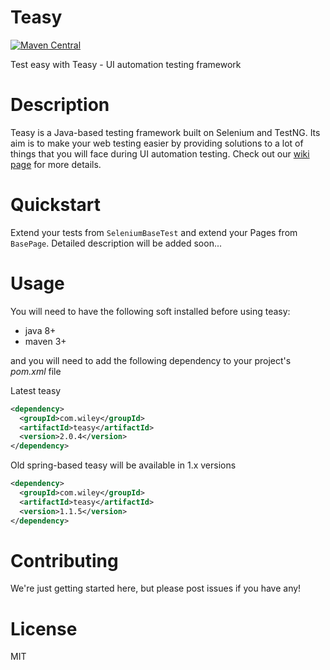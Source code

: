 # Teasy
[![Maven Central](https://img.shields.io/maven-central/v/com.wiley/teasy.svg?label=Maven%20Central)](http://search.maven.org/#search%7Cga%7C1%7Cg%3A%22com.wiley%22%20a%3A%22teasy%22)

Test easy with Teasy - UI automation testing framework

# Description
Teasy is a Java-based testing framework built on Selenium and TestNG. Its aim is to make your web testing easier by providing solutions to a lot of things that you will face during UI automation testing. Check out our [wiki page](https://github.com/WileyLabs/teasy/wiki) for more details.
# Quickstart
Extend your tests from ```SeleniumBaseTest``` and extend your Pages from ```BasePage```. Detailed description will be added soon...
# Usage
You will need to have the following soft installed before using teasy:
* java 8+
* maven 3+

and you will need to add the following dependency to your project's *pom.xml* file

Latest teasy
```xml
<dependency>
  <groupId>com.wiley</groupId>
  <artifactId>teasy</artifactId>
  <version>2.0.4</version>
</dependency>
```
Old spring-based teasy will be available in 1.x versions
```xml
<dependency>
  <groupId>com.wiley</groupId>
  <artifactId>teasy</artifactId>
  <version>1.1.5</version>
</dependency>
```

# Contributing

We're just getting started here, but please post issues if you have any!

# License

MIT
